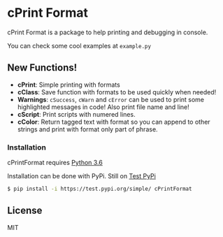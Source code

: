 # cPrint Format

cPrint Format is a package to help printing and debugging in console.

You can check some cool examples at `example.py`

## New Functions!

  - **cPrint**: Simple printing with formats
  - **cClass**: Save function with formats to be used quickly when needed!
  - **Warnings**: `cSuccess`, `cWarn` and `cError` can be used to print some highlighted messages in code! Also print file name and line!
  - **cScript**: Print scripts with numered lines.
  - **cColor**: Return tagged text with format so you can append to other strings and print with format only part of phrase.

### Installation

cPrintFormat requires [Python 3.6](https://www.python.org/)

Installation can be done with PyPi. Still on [Test PyPi](https://test.pypi.org/)

```sh
$ pip install -i https://test.pypi.org/simple/ cPrintFormat
```

License
----
MIT